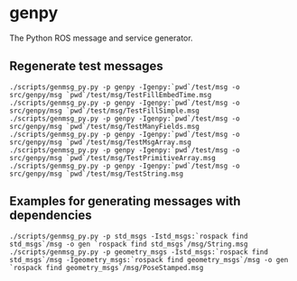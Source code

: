 # genpy

The Python ROS message and service generator.

## Regenerate test messages

```console
./scripts/genmsg_py.py -p genpy -Igenpy:`pwd`/test/msg -o src/genpy/msg `pwd`/test/msg/TestFillEmbedTime.msg
./scripts/genmsg_py.py -p genpy -Igenpy:`pwd`/test/msg -o src/genpy/msg `pwd`/test/msg/TestFillSimple.msg
./scripts/genmsg_py.py -p genpy -Igenpy:`pwd`/test/msg -o src/genpy/msg `pwd`/test/msg/TestManyFields.msg
./scripts/genmsg_py.py -p genpy -Igenpy:`pwd`/test/msg -o src/genpy/msg `pwd`/test/msg/TestMsgArray.msg
./scripts/genmsg_py.py -p genpy -Igenpy:`pwd`/test/msg -o src/genpy/msg `pwd`/test/msg/TestPrimitiveArray.msg
./scripts/genmsg_py.py -p genpy -Igenpy:`pwd`/test/msg -o src/genpy/msg `pwd`/test/msg/TestString.msg
```

## Examples for generating messages with dependencies

```console
./scripts/genmsg_py.py -p std_msgs -Istd_msgs:`rospack find std_msgs`/msg -o gen `rospack find std_msgs`/msg/String.msg
./scripts/genmsg_py.py -p geometry_msgs -Istd_msgs:`rospack find std_msgs`/msg -Igeometry_msgs:`rospack find geometry_msgs`/msg -o gen `rospack find geometry_msgs`/msg/PoseStamped.msg
```
